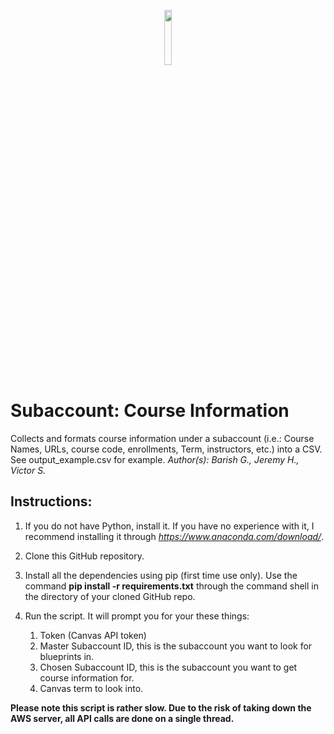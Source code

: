 <p align="center">
<img src="https://physicaltherapy.med.ubc.ca/files/2012/05/UBC-logo-signature-blue.gif" height=15% width=15%
</p>

# Subaccount: Course Information
Collects and formats course information under a subaccount (i.e.: Course Names, URLs, course code, enrollments, Term, instructors, etc.) into a CSV. See output_example.csv for example. *Author(s): Barish G., Jeremy H., Victor S.*

## Instructions:
1. If you do not have Python, install it. If you have no experience with it, I recommend installing it through *https://www.anaconda.com/download/*.

2. Clone this GitHub repository.

3. Install all the dependencies using pip (first time use only). Use the command **pip install -r requirements.txt** through the command shell in the directory of your cloned GitHub repo.

4. Run the script. It will prompt you for your these things:
   1. Token (Canvas API token)
   2. Master Subaccount ID, this is the subaccount you want to look for blueprints in.
   3. Chosen Subaccount ID, this is the subaccount you want to get course information for.
   4. Canvas term to look into.

**Please note this script is rather slow. Due to the risk of taking down the AWS server, all API calls are done on a single thread.**

